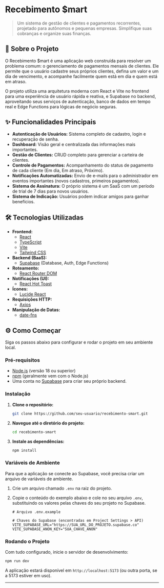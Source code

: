 # Recebimento $mart

> Um sistema de gestão de clientes e pagamentos recorrentes, projetado para autônomos e pequenas empresas. Simplifique suas cobranças e organize suas finanças.

## 🚀 Sobre o Projeto

O Recebimento $mart é uma aplicação web construída para resolver um problema comum: o gerenciamento de pagamentos mensais de clientes. Ele permite que o usuário cadastre seus próprios clientes, defina um valor e um dia de vencimento, e acompanhe facilmente quem está em dia e quem está em atraso.

O projeto utiliza uma arquitetura moderna com React e Vite no frontend para uma experiência de usuário rápida e reativa, e Supabase no backend, aproveitando seus serviços de autenticação, banco de dados em tempo real e Edge Functions para lógicas de negócio seguras.

## ✨ Funcionalidades Principais

- **Autenticação de Usuários:** Sistema completo de cadastro, login e recuperação de senha.
- **Dashboard:** Visão geral e centralizada das informações mais importantes.
- **Gestão de Clientes:** CRUD completo para gerenciar a carteira de clientes.
- **Controle de Pagamentos:** Acompanhamento do status de pagamento de cada cliente (Em dia, Em atraso, Próximo).
- **Notificações Automatizadas:** Envio de e-mails para o administrador em eventos importantes (novos cadastros, primeiros pagamentos).
- **Sistema de Assinatura:** O próprio sistema é um SaaS com um período de trial de 7 dias para novos usuários.
- **Sistema de Indicação:** Usuários podem indicar amigos para ganhar benefícios.

## 🛠️ Tecnologias Utilizadas

- **Frontend:**
  - [React](https://react.dev/)
  - [TypeScript](https://www.typescriptlang.org/)
  - [Vite](https://vitejs.dev/)
  - [Tailwind CSS](https://tailwindcss.com/)
- **Backend (BaaS):**
  - [Supabase](https://supabase.com/) (Database, Auth, Edge Functions)
- **Roteamento:**
  - [React Router DOM](https://reactrouter.com/)
- **Notificações (UI):**
  - [React Hot Toast](https://react-hot-toast.com/)
- **Ícones:**
  - [Lucide React](https://lucide.dev/)
- **Requisições HTTP:**
  - [Axios](https://axios-http.com/)
- **Manipulação de Datas:**
  - [date-fns](https://date-fns.org/)

## ⚙️ Como Começar

Siga os passos abaixo para configurar e rodar o projeto em seu ambiente local.

### Pré-requisitos

- [Node.js](https://nodejs.org/en) (versão 18 ou superior)
- [npm](https://www.npmjs.com/) (geralmente vem com o Node.js)
- Uma conta no [Supabase](https://supabase.com/) para criar seu próprio backend.

### Instalação

1.  **Clone o repositório:**
    ```bash
    git clone https://github.com/seu-usuario/recebimento-smart.git
    ```
2.  **Navegue até o diretório do projeto:**
    ```bash
    cd recebimento-smart
    ```
3.  **Instale as dependências:**
    ```bash
    npm install
    ```

### Variáveis de Ambiente

Para que a aplicação se conecte ao Supabase, você precisa criar um arquivo de variáveis de ambiente.

1.  Crie um arquivo chamado `.env` na raiz do projeto.
2.  Copie o conteúdo do exemplo abaixo e cole no seu arquivo `.env`, substituindo os valores pelas chaves do seu projeto no Supabase.

    ```env
    # Arquivo .env.example

    # Chaves do Supabase (encontradas em Project Settings > API)
    VITE_SUPABASE_URL="https://SUA_URL_DO_PROJETO.supabase.co"
    VITE_SUPABASE_ANON_KEY="SUA_CHAVE_ANON"
    ```

### Rodando o Projeto

Com tudo configurado, inicie o servidor de desenvolvimento:

```bash
npm run dev
```

A aplicação estará disponível em `http://localhost:5173` (ou outra porta, se a 5173 estiver em uso).

---